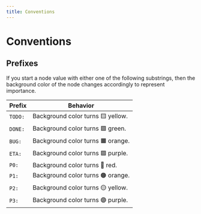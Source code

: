 ```yaml
---
title: Conventions
---
```


# Conventions

## Prefixes

If you start a node value with either one of the following substrings, then the background color of the node changes accordingly to represent importance.

| Prefix | Behavior |
|---|---|
| `TODO:` | Background color turns :yellow_square: yellow. |
| `DONE:` | Background color turns :green_square: green. |
| `BUG:` | Background color turns :orange_square: orange. |
| `ETA:` | Background color turns :purple_square: purple. |
| `P0:` | Background color turns :red_circle: red. |
| `P1:` | Background color turns :orange_circle: orange. |
| `P2:` | Background color turns :yellow_circle: yellow. |
| `P3:` | Background color turns :purple_circle: purple. |
